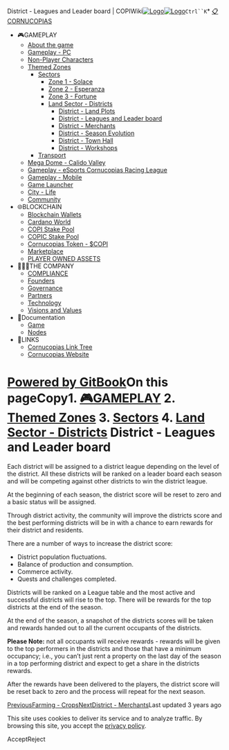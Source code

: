District - Leagues and Leader board | COPIWiki[![Logo](https://copiwiki.cornucopias.io/~gitbook/image?url=https%3A%2F%2F1762761122-files.gitbook.io%2F%7E%2Ffiles%2Fv0%2Fb%2Fgitbook-x-prod.appspot.com%2Fo%2Forganizations%252FVpfHHIHQI6ROs7kspCfa%252Fsites%252Fsite_dzbNR%252Flogo%252FxczoLfMLSrLZyl8UxDSg%252FCornucopias_Logo-White-Medium.png%3Falt%3Dmedia%26token%3Dcfef2e74-c264-4b9d-bc1c-d89788f5dc9c&width=260&dpr=4&quality=100&sign=ce383b9c&sv=2)![Logo](https://copiwiki.cornucopias.io/~gitbook/image?url=https%3A%2F%2F1762761122-files.gitbook.io%2F%7E%2Ffiles%2Fv0%2Fb%2Fgitbook-x-prod.appspot.com%2Fo%2Forganizations%252FVpfHHIHQI6ROs7kspCfa%252Fsites%252Fsite_dzbNR%252Flogo%252FxczoLfMLSrLZyl8UxDSg%252FCornucopias_Logo-White-Medium.png%3Falt%3Dmedia%26token%3Dcfef2e74-c264-4b9d-bc1c-d89788f5dc9c&width=260&dpr=4&quality=100&sign=ce383b9c&sv=2)](/)`Ctrl``K`* [📋CORNUCOPIAS](/)
* 🎮GAMEPLAY
	+ [About the game](/gameplay/about-the-game)
	+ [Gameplay - PC](/gameplay/gameplay-pc)
	+ [Non-Player Characters](/gameplay/non-player-characters)
	+ [Themed Zones](/gameplay/themed-zones)
		- [Sectors](/gameplay/themed-zones/sectors)
			* [Zone 1 - Solace](/gameplay/themed-zones/sectors/zone-1-solace)
			* [Zone 2 - Esperanza](/gameplay/themed-zones/sectors/zone-2-esperanza)
			* [Zone 3 - Fortune](/gameplay/themed-zones/sectors/zone-3-fortune)
			* [Land Sector - Districts](/gameplay/themed-zones/sectors/land-sector-districts)
				+ [District - Land Plots](/gameplay/themed-zones/sectors/land-sector-districts/district-land-plots)
				+ [District - Leagues and Leader board](/gameplay/themed-zones/sectors/land-sector-districts/district-leagues-and-leader-board)
				+ [District - Merchants](/gameplay/themed-zones/sectors/land-sector-districts/district-merchants)
				+ [District - Season Evolution](/gameplay/themed-zones/sectors/land-sector-districts/district-season-evolution)
				+ [District - Town Hall](/gameplay/themed-zones/sectors/land-sector-districts/district-town-hall)
				+ [District - Workshops](/gameplay/themed-zones/sectors/land-sector-districts/district-workshops)
		- [Transport](/gameplay/themed-zones/transport)
	+ [Mega Dome - Calido Valley](/gameplay/mega-dome-calido-valley)
	+ [Gameplay - eSports Cornucopias Racing League](/gameplay/gameplay-esports-cornucopias-racing-league)
	+ [Gameplay - Mobile](/gameplay/gameplay-mobile)
	+ [Game Launcher](/gameplay/game-launcher)
	+ [City - Life](/gameplay/city-life)
	+ [Community](/gameplay/community)
* 🌐BLOCKCHAIN
	+ [Blockchain Wallets](/blockchain/blockchain-wallets)
	+ [Cardano World](/blockchain/cardano-world)
	+ [COPI Stake Pool](/blockchain/copi-stake-pool)
	+ [COPIC Stake Pool](/blockchain/copic-stake-pool)
	+ [Cornucopias Token - $COPI](/blockchain/cornucopias-token-usdcopi)
	+ [Marketplace](/blockchain/marketplace)
	+ [PLAYER OWNED ASSETS](/blockchain/player-owned-assets)
* 🧑‍🤝‍🧑THE COMPANY
	+ [COMPLIANCE](/the-company/compliance)
	+ [Founders](/the-company/founders)
	+ [Governance](/the-company/governance)
	+ [Partners](/the-company/partners)
	+ [Technology](/the-company/technology)
	+ [Visions and Values](/the-company/visions-and-values)
* 📖Documentation
	+ [Game](/documentation/game)
	+ [Nodes](/documentation/nodes)
* 🔗LINKS
	+ [Cornucopias Link Tree](https://linktr.ee/cornucopias.game)
	+ [Cornucopias Website](https://www.cornucopias.io)

[Powered by GitBook](https://www.gitbook.com/?utm_source=content&utm_medium=trademark&utm_campaign=PQmCVki2WHg9QcW9pdrX)On this pageCopy1. [🎮GAMEPLAY](/gameplay)
2. [Themed Zones](/gameplay/themed-zones)
3. [Sectors](/gameplay/themed-zones/sectors)
4. [Land Sector - Districts](/gameplay/themed-zones/sectors/land-sector-districts)
District - Leagues and Leader board
===================================

Each district will be assigned to a district league depending on the level of the district. All these districts will be ranked on a leader board each season and will be competing against other districts to win the district league.

At the beginning of each season, the district score will be reset to zero and a basic status will be assigned.

Through district activity, the community will improve the districts score and the best performing districts will be in with a chance to earn rewards for their district and residents.

There are a number of ways to increase the district score: 

* District population fluctuations.
* Balance of production and consumption.
* Commerce activity.
* Quests and challenges completed.

Districts will be ranked on a League table and the most active and successful districts will rise to the top. There will be rewards for the top districts at the end of the season.

At the end of the season, a snapshot of the districts scores will be taken and rewards handed out to all the current occupants of the districts. 

**Please Note:** not all occupants will receive rewards - rewards will be given to the top performers in the districts and those that have a minimum occupancy; i.e., you can’t just rent a property on the last day of the season in a top performing district and expect to get a share in the districts rewards.

After the rewards have been delivered to the players, the district score will be reset back to zero and the process will repeat for the next season.

[PreviousFarming - Crops](/gameplay/themed-zones/sectors/land-sector-districts/district-land-plots/land-plot-utility/land-plot-farming/farming-crops)[NextDistrict - Merchants](/gameplay/themed-zones/sectors/land-sector-districts/district-merchants)Last updated 3 years ago

This site uses cookies to deliver its service and to analyze traffic. By browsing this site, you accept the [privacy policy](https://www.cornucopias.io/privacy-policy).

AcceptReject